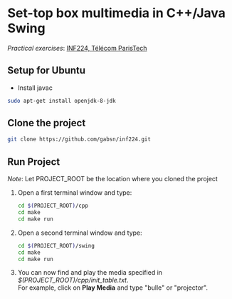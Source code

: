 # Set-top box multimedia in C++/Java Swing

_Practical exercises_: [INF224, Télécom ParisTech](http://perso.telecom-paristech.fr/~elc/cpp/TP-C++.html)

## Setup for Ubuntu

- Install javac
```bash
sudo apt-get install openjdk-8-jdk
```

## Clone the project

```bash
git clone https://github.com/gabsn/inf224.git
```

## Run Project

_Note_: Let PROJECT_ROOT be the location where you cloned the project

1. Open a first terminal window and type:

   ```bash
   cd $(PROJECT_ROOT)/cpp
   cd make
   cd make run
   ```

2. Open a second terminal window and type:

   ```bash
   cd $(PROJECT_ROOT)/swing
   cd make
   cd make run
   ```

3. You can now find and play the media specified in _$(PROJECT_ROOT)/cpp/init_table.txt_.  
   For example, click on **Play Media** and type "bulle" or "projector".
